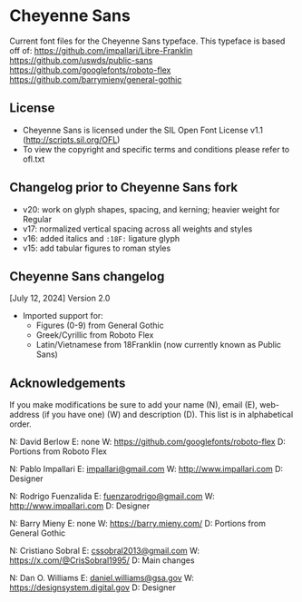# Cheyenne Sans
Current font files for the Cheyenne Sans typeface.
This typeface is based off of:
https://github.com/impallari/Libre-Franklin
https://github.com/uswds/public-sans
https://github.com/googlefonts/roboto-flex
https://github.com/barrymieny/general-gothic

## License
- Cheyenne Sans is licensed under the SIL Open Font License v1.1 (http://scripts.sil.org/OFL)
- To view the copyright and specific terms and conditions please refer to ofl.txt

## Changelog prior to Cheyenne Sans fork
- v20: work on glyph shapes, spacing, and kerning; heavier weight for Regular
- v17: normalized vertical spacing across all weights and styles
- v16: added italics and `:18F:` ligature glyph
- v15: add tabular figures to roman styles

## Cheyenne Sans changelog

[July 12, 2024] Version 2.0

 - Imported support for:
   - Figures (0-9) from General Gothic
   - Greek/Cyrillic from Roboto Flex
   - Latin/Vietnamese from 18Franklin (now currently known as Public Sans)
   
   
## Acknowledgements

If you make modifications be sure to add your name (N),
email (E), web-address (if you have one) (W) and
description (D). This list is in alphabetical order.

N: David Berlow
E: none
W: https://github.com/googlefonts/roboto-flex
D: Portions from Roboto Flex

N: Pablo Impallari
E: impallari@gmail.com
W: http://www.impallari.com
D: Designer

N: Rodrigo Fuenzalida
E: fuenzarodrigo@gmail.com
W: http://www.impallari.com
D: Designer

N: Barry Mieny
E: none
W: https://barry.mieny.com/
D: Portions from General Gothic

N: Cristiano Sobral
E: cssobral2013@gmail.com
W: https://x.com/@CrisSobral1995/
D: Main changes

N: Dan O. Williams
E: daniel.williams@gsa.gov
W: https://designsystem.digital.gov
D: Designer


